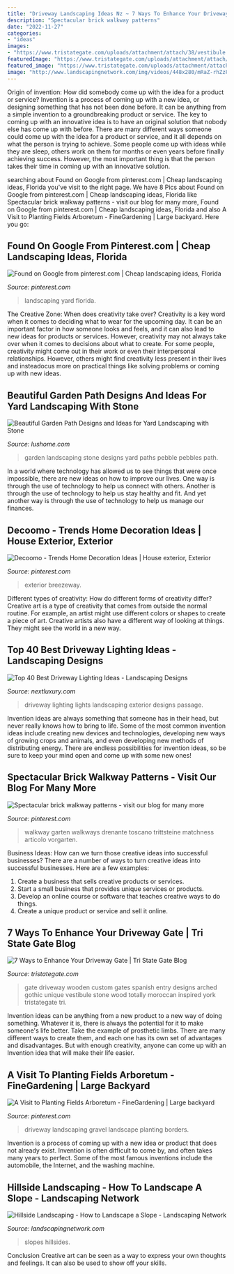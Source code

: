 ```yaml
---
title: "Driveway Landscaping Ideas Nz ~ 7 Ways To Enhance Your Driveway Gate"
description: "Spectacular brick walkway patterns"
date: "2022-11-27"
categories:
- "ideas"
images:
- "https://www.tristategate.com/uploads/attachment/attach/38/vestibule.jpg.jpg"
featuredImage: "https://www.tristategate.com/uploads/attachment/attach/38/vestibule.jpg.jpg"
featured_image: "https://www.tristategate.com/uploads/attachment/attach/38/vestibule.jpg.jpg"
image: "http://www.landscapingnetwork.com/img/videos/448x280/mRaZ-rhZzP0.jpg"
---
```



Origin of invention: How did somebody come up with the idea for a product or service?
Invention is a process of coming up with a new idea, or designing something that has not been done before. It can be anything from a simple invention to a groundbreaking product or service. The key to coming up with an innovative idea is to have an original solution that nobody else has come up with before. There are many different ways someone could come up with the idea for a product or service, and it all depends on what the person is trying to achieve. Some people come up with ideas while they are sleep, others work on them for months or even years before finally achieving success. However, the most important thing is that the person takes their time in coming up with an innovative solution.

	

		
searching about Found on Google from pinterest.com | Cheap landscaping ideas, Florida you've visit to the right page. We have 8 Pics about Found on Google from pinterest.com | Cheap landscaping ideas, Florida like Spectacular brick walkway patterns - visit our blog for many more, Found on Google from pinterest.com | Cheap landscaping ideas, Florida and also A Visit to Planting Fields Arboretum - FineGardening | Large backyard. Here you go:
		
    
## Found On Google From Pinterest.com | Cheap Landscaping Ideas, Florida

<img loading=lazy src="https://i.pinimg.com/736x/6b/49/fb/6b49fb4c5fd11c51a5c32212893bfb38.jpg" onerror="this.onerror=null;this.src='https://tse3.mm.bing.net/th?id=OIP.Iulc0WwGWFMb0XTsQuTlaAHaJ3&amp;pid=15.1';" alt="Found on Google from pinterest.com | Cheap landscaping ideas, Florida">

_Source: pinterest.com_

>landscaping yard florida. 

	

The Creative Zone: When does creativity take over?
Creativity is a key word when it comes to deciding what to wear for the upcoming day. It can be an important factor in how someone looks and feels, and it can also lead to new ideas for products or services. However, creativity may not always take over when it comes to decisions about what to create. For some people, creativity might come out in their work or even their interpersonal relationships. However, others might find creativity less present in their lives and insteadocus more on practical things like solving problems or coming up with new ideas.

    
## Beautiful Garden Path Designs And Ideas For Yard Landscaping With Stone

<img loading=lazy src="http://www.lushome.com/wp-content/uploads/2013/07/stone-pebble-garden-paths-landscaping-ideas-9.jpg" onerror="this.onerror=null;this.src='https://tse2.mm.bing.net/th?id=OIP.Hl75oblxMtKv0JeYKpVbXQAAAA&amp;pid=15.1';" alt="Beautiful Garden Path Designs and Ideas for Yard Landscaping with Stone">

_Source: lushome.com_

>garden landscaping stone designs yard paths pebble pebbles path. 

	

In a world where technology has allowed us to see things that were once impossible, there are new ideas on how to improve our lives. One way is through the use of technology to help us connect with others. Another is through the use of technology to help us stay healthy and fit. And yet another way is through the use of technology to help us manage our finances.

    
## Decoomo - Trends Home Decoration Ideas | House Exterior, Exterior

<img loading=lazy src="https://i.pinimg.com/736x/68/2c/b1/682cb1cea8fcf2f6043010c5afa1534c.jpg" onerror="this.onerror=null;this.src='https://tse2.mm.bing.net/th?id=OIP.3WScww14s85zrsjXwVF8eQAAAA&amp;pid=15.1';" alt="Decoomo - Trends Home Decoration Ideas | House exterior, Exterior">

_Source: pinterest.com_

>exterior breezeway. 

	

Different types of creativity: How do different forms of creativity differ?
Creative art is a type of creativity that comes from outside the normal routine. For example, an artist might use different colors or shapes to create a piece of art. Creative artists also have a different way of looking at things. They might see the world in a new way.

    
## Top 40 Best Driveway Lighting Ideas - Landscaping Designs

<img loading=lazy src="http://nextluxury.com/wp-content/uploads/home-exterior-designs-driveway-lighting.jpg" onerror="this.onerror=null;this.src='https://tse4.mm.bing.net/th?id=OIP.4ZDV__JxbFG1TK3kz1r5iwHaEJ&amp;pid=15.1';" alt="Top 40 Best Driveway Lighting Ideas - Landscaping Designs">

_Source: nextluxury.com_

>driveway lighting lights landscaping exterior designs passage. 

	

Invention ideas are always something that someone has in their head, but never really knows how to bring to life. Some of the most common invention ideas include creating new devices and technologies, developing new ways of growing crops and animals, and even developing new methods of distributing energy. There are endless possibilities for invention ideas, so be sure to keep your mind open and come up with some new ones!

    
## Spectacular Brick Walkway Patterns - Visit Our Blog For Many More

<img loading=lazy src="https://i.pinimg.com/736x/cc/a0/bf/cca0bf6228df83f14773406a4689e7fd.jpg" onerror="this.onerror=null;this.src='https://tse2.mm.bing.net/th?id=OIP.RuHU20xLVVMw568ehlcTQQHaLI&amp;pid=15.1';" alt="Spectacular brick walkway patterns - visit our blog for many more">

_Source: pinterest.com_

>walkway garten walkways drenante toscano trittsteine matchness articolo vorgarten. 

	

Business Ideas: How can we turn those creative ideas into successful businesses?
There are a number of ways to turn creative ideas into successful businesses. Here are a few examples: 
1. Create a business that sells creative products or services.
2. Start a small business that provides unique services or products.
3. Develop an online course or software that teaches creative ways to do things. 
4. Create a unique product or service and sell it online.

    
## 7 Ways To Enhance Your Driveway Gate | Tri State Gate Blog

<img loading=lazy src="https://www.tristategate.com/uploads/attachment/attach/38/vestibule.jpg.jpg" onerror="this.onerror=null;this.src='https://tse3.mm.bing.net/th?id=OIP.1znz7xPr6VAmimgfofyZtQHaE7&amp;pid=15.1';" alt="7 Ways to Enhance Your Driveway Gate | Tri State Gate Blog">

_Source: tristategate.com_

>gate driveway wooden custom gates spanish entry designs arched gothic unique vestibule stone wood totally moroccan inspired york tristategate tri. 

	

Invention ideas can be anything from a new product to a new way of doing something. Whatever it is, there is always the potential for it to make someone's life better. Take the example of prosthetic limbs. There are many different ways to create them, and each one has its own set of advantages and disadvantages. But with enough creativity, anyone can come up with an Invention idea that will make their life easier.

    
## A Visit To Planting Fields Arboretum - FineGardening | Large Backyard

<img loading=lazy src="https://i.pinimg.com/736x/a7/b5/3b/a7b53b0c15223fc62dfac12fd368affe--gravel-driveway-long-driveway-landscaping.jpg" onerror="this.onerror=null;this.src='https://tse4.mm.bing.net/th?id=OIP.9gHjrDWjO7esWHLWgGuvwgHaNK&amp;pid=15.1';" alt="A Visit to Planting Fields Arboretum - FineGardening | Large backyard">

_Source: pinterest.com_

>driveway landscaping gravel landscape planting borders. 

	

Invention is a process of coming up with a new idea or product that does not already exist. Invention is often difficult to come by, and often takes many years to perfect. Some of the most famous inventions include the automobile, the Internet, and the washing machine.

    
## Hillside Landscaping - How To Landscape A Slope - Landscaping Network

<img loading=lazy src="http://www.landscapingnetwork.com/img/videos/448x280/mRaZ-rhZzP0.jpg" onerror="this.onerror=null;this.src='https://tse2.mm.bing.net/th?id=OIP.-NHB_rB6uMC1FHqupKCE6gAAAA&amp;pid=15.1';" alt="Hillside Landscaping - How to Landscape a Slope - Landscaping Network">

_Source: landscapingnetwork.com_

>slopes hillsides. 

	

Conclusion
Creative art can be seen as a way to express your own thoughts and feelings. It can also be used to show off your skills.

